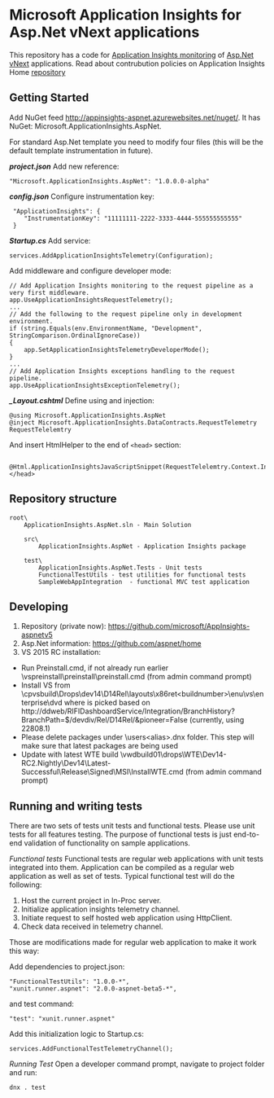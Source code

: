 Microsoft Application Insights for Asp.Net vNext applications
=============================================================

This repository has a code for [Application Insights monitoring](http://azure.microsoft.com/en-us/services/application-insights/) of [Asp.Net vNext](https://github.com/aspnet/home) applications. Read about contrubution policies on Application Insights Home [repository](https://github.com/microsoft/appInsights-home)


Getting Started
---------------

Add NuGet feed http://appinsights-aspnet.azurewebsites.net/nuget/. It has NuGet: Microsoft.ApplicationInsights.AspNet.

For standard Asp.Net template you need to modify four files (this will be the default template instrumentation in future).

***project.json*** 
Add new reference:
```
"Microsoft.ApplicationInsights.AspNet": "1.0.0.0-alpha"
```

***config.json*** 
Configure instrumentation key:
```
 "ApplicationInsights": {
 	"InstrumentationKey": "11111111-2222-3333-4444-555555555555"
 }
```

***Startup.cs***
Add service:
```
services.AddApplicationInsightsTelemetry(Configuration);
```

Add middleware and configure developer mode: 

```
// Add Application Insights monitoring to the request pipeline as a very first middleware.
app.UseApplicationInsightsRequestTelemetry();
...
// Add the following to the request pipeline only in development environment.
if (string.Equals(env.EnvironmentName, "Development", StringComparison.OrdinalIgnoreCase))
{
	app.SetApplicationInsightsTelemetryDeveloperMode();
}
...
// Add Application Insights exceptions handling to the request pipeline.
app.UseApplicationInsightsExceptionTelemetry();
```

***_Layout.cshtml***
Define using and injection:

```
@using Microsoft.ApplicationInsights.AspNet
@inject Microsoft.ApplicationInsights.DataContracts.RequestTelemetry RequestTelelemtry
```

And insert HtmlHelper to the end of ```<head>``` section:

```
	@Html.ApplicationInsightsJavaScriptSnippet(RequestTelelemtry.Context.InstrumentationKey);
</head>
```

Repository structure
--------------------

```
root\
    ApplicationInsights.AspNet.sln - Main Solution

    src\
        ApplicationInsights.AspNet - Application Insights package

    test\
        ApplicationInsights.AspNet.Tests - Unit tests
        FunctionalTestUtils - test utilities for functional tests
        SampleWebAppIntegration  - functional MVC test application
```

Developing
----------
1. Repository (private now): https://github.com/microsoft/AppInsights-aspnetv5
2. Asp.Net information: https://github.com/aspnet/home
3. VS 2015 RC installation: 
 - Run Preinstall.cmd, if not already run earlier
     \\vspreinstall\preinstall\preinstall.cmd (from admin command prompt)
 - Install VS from \\cpvsbuild\Drops\dev14\D14Rel\layouts\x86ret\<buildnumber>\enu\vs\enterprise\dvd where <buildnumber> is picked based on http://ddweb/RIFIDashboardService/Integration/BranchHistory?BranchPath=$/devdiv/Rel/D14Rel/&pioneer=False (currently, using 22808.1)
 - Please delete packages under \users\<alias>\.dnx folder. This step will make sure that latest packages are being used
 - Update with latest WTE build \\vwdbuild01\drops\WTE\Dev14-RC2.Nightly\Dev14\Latest-Successful\Release\Signed\MSI\InstallWTE.cmd (from admin command prompt)


Running and writing tests
-------------------------
There are two sets of tests unit tests and functional tests. Please use unit tests for all features testing. The purpose of functional tests is just end-to-end validation of functionality on sample applications.


*Functional tests*
Functional tests are regular web applications with unit tests integrated into them. Application can be compiled as a regular web application as well as set of tests. Typical functional test will do the following:

1. Host the current project in In-Proc server.
2. Initialize application insights telemetry channel.
3. Initiate request to self hosted web application using HttpClient.
4. Check data received in telemetry channel.

Those are modifications made for regular web application to make it work this way:

Add dependencies to project.json:


```
"FunctionalTestUtils": "1.0.0-*",
"xunit.runner.aspnet": "2.0.0-aspnet-beta5-*",
```

and test command:

```
"test": "xunit.runner.aspnet"
```

Add this initialization logic to Startup.cs:

```
services.AddFunctionalTestTelemetryChannel();
```

*Running Test*
Open a developer command prompt, navigate to project folder and run:
```
dnx . test
```

